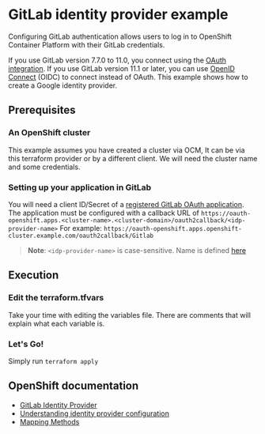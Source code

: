 # GitLab identity provider example

Configuring GitLab authentication allows users to log in to OpenShift Container Platform with their GitLab credentials.

If you use GitLab version 7.7.0 to 11.0, you connect using the [OAuth integration](http://doc.gitlab.com/ce/integration/oauth_provider.html). If you use GitLab version 11.1 or later, you can use [OpenID Connect](https://docs.gitlab.com/ce/integration/openid_connect_provider.html) (OIDC) to connect instead of OAuth.
This example shows how to create a Google identity provider.

## Prerequisites

### An OpenShift cluster

This example assumes you have created a cluster via OCM, It can be via this terraform provider or by a different client.
We will need the cluster name and some credentials.

### Setting up your application in GitLab

You will need a client ID/Secret of a [registered GitLab OAuth application](https://docs.gitlab.com/ce/api/oauth2.html). 
The application must be configured with a callback URL of `https://oauth-openshift.apps.<cluster-name>.<cluster-domain>/oauth2callback/<idp-provider-name>`
For example:
`https://oauth-openshift.apps.openshift-cluster.example.com/oauth2callback/Gitlab`

> **Note**: `<idp-provider-name>` is case-sensitive. Name is defined [here](./main.tf#L37)

## Execution

### Edit the terraform.tfvars

Take your time with editing the variables file. 
There are comments that will explain what each variable is.

### Let's Go!

Simply run `terraform apply`


## OpenShift documentation

 - [GitLab Identity Provider](https://docs.openshift.com/container-platform/4.12/authentication/identity_providers/configuring-gitlab-identity-provider.html)
 - [Understanding identity provider configuration](https://docs.openshift.com/container-platform/4.12/authentication/understanding-identity-provider.html)
 - [Mapping Methods](https://docs.openshift.com/container-platform/4.12/authentication/understanding-identity-provider.html#identity-provider-parameters_understanding-identity-provider)

